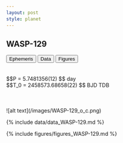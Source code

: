 ```yaml
---
layout: post
style: planet
---
```

<script src="../js/planets.js"></script>

## WASP-129

<!-- Tab links -->
<div class="tab">
<button class="tablinks" onclick="openCity(event, 'Ephemeris')">Ephemeris</button>
<button class="tablinks" onclick="openCity(event, 'Data')">Data</button>
<button class="tablinks" onclick="openCity(event, 'Figures')">Figures</button>
</div>

<!-- Tab content -->
<div id="Ephemeris" class="tabcontent" markdown="1">
<br/><br/>
$$P = 5.7481356(12) $$ day <br/>
$$T_0 = 2458573.68658(22) $$ BJD TDB
<br/><br/>
<br/><br/>
![alt text](/images/WASP-129_o_c.png)
</div>


<div id="Data" class="tabcontent" markdown="1">

{% include data/data_WASP-129.md %}

</div>

<div id="Figures" class="tabcontent" markdown="1">
{% include figures/figures_WASP-129.md %}
</div>


<script src="../js/tabs.js"></script>


